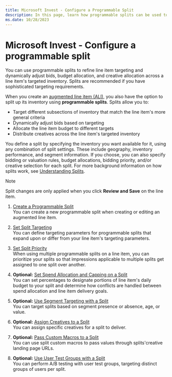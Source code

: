 ```yaml
---
title: Microsoft Invest - Configure a Programmable Split
description: In this page, learn how programmable splits can be used to split the inventory of augmented line item (ALI) and advantages of using splits.  
ms.date: 10/28/2023
---
```



# Microsoft Invest - Configure a programmable split  

You can use programmable splits to refine line item targeting and dynamically adjust bids, budget allocation, and creative allocation across a line item's targeted inventory. Splits are recommended if you have sophisticated targeting requirements.

When you create an [augmented line item (ALI)](create-an-augmented-line-item-ali.md), you also have the option to split up its inventory using **programmable splits**. Splits allow you to:

- Target different subsections of inventory that match the line item's more general criteria
- Dynamically adjust bids based on targeting
- Allocate the line item budget to different targets
- Distribute creatives across the line item's targeted inventory

You define a split by specifying the inventory you want available for it, using any combination of split settings. These include geography, inventory performance, and segment information. If you choose, you can also specify bidding or valuation rules, budget allocations, bidding priority, and/or creative selection for each split. For more background information on how splits work, see [Understanding Splits](understanding-splits.md).

> [!NOTE]
> Split changes are only applied when you click **Review and Save** on the line item.

1. [Create a Programmable Split](create-a-programmable-split.md)<br>
   You can create a new programmable split when creating or editing an augmented line item.

1. [Set Split Targeting](set-split-targeting.md)<br>
   You can define targeting parameters for programmable splits that expand upon or differ from your line item's targeting parameters.

1. [Set Split Priority](set-split-priority.md)<br>
   When using multiple programmable splits on a line item, you can prioritize your splits so that impressions applicable to multiple splits get assigned to one split over another.

1. **Optional:**
    [Set Spend Allocation and Capping on a Split](set-spend-allocation-and-capping-on-a-split.md)<br>
    You can set percentages to designate portions of line item's daily budget to your split and determine how conflicts are handled between spend allocation and line item delivery goals.

1. **Optional:**
    [Use Segment Targeting with a Split](use-segment-targeting-with-a-split.md)<br>
    You can target splits based on segment presence or absence, age, or value.

1. **Optional:**
    [Assign Creatives to a Split](assign-creatives-to-a-split.md)<br>
    You can assign specific creatives for a split to deliver.

1. **Optional:**
    [Pass Custom Macros to a Split](pass-custom-macros-to-a-split.md)<br>
    You can use split custom macros to pass values through splits'creative landing page URLs.

1. **Optional:**
    [Use User Test Groups with a Split](use-user-test-groups-with-a-split.md)<br>
    You can perform A/B testing with user test groups, targeting distinct groups of users per split.
